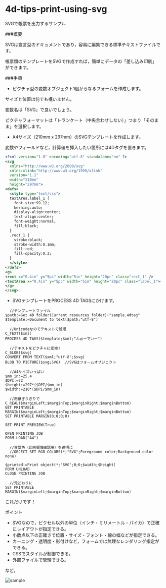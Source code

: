# 4d-tips-print-using-svg
SVGで帳票を出力するサンプル

###概要

SVGは宣言型のドキュメントであり，容易に編集できる標準テキストファイルです。

帳票類のテンプレートをSVGで作成すれば，簡単にデータの「差し込み印刷」ができます。

###手順

* ピクチャ型の変数オブジェクト1個からなるフォームを作成します。

サイズと位置は何でも構いません。

変数名は「SVG」で良いでしょう。

ピクチャフォーマットは「トランケート（中央合わせしない）」つまり「そのまま」を選択します。

* A4サイズ（210mm x 297mm）のSVGテンプレートを作成します。

変数やフィールドなど，計算値を挿入したい箇所には4Dタグを置きます。

```xml
<?xml version="1.0" encoding="utf-8" standalone="no" ?>
<svg
  xmlns="http://www.w3.org/2000/svg"
  xmlns:xlink="http://www.w3.org/1999/xlink"
  version="1.1"
  width="210mm"
  height="297mm">
<defs>
  <style type="text/css">
  textArea.label_1 {
    font-size:99.12;
    kerning:auto;
    display-align:center;
    text-align:center;
    font-weight:normal;
    fill;black;
  }
  .rect_1 {
    stroke:black;
    stroke-width:0.1mm;
    fill:red;
    fill-opacity:0.3;
  }
  </style>
</defs>
<g>
<rect x="0.4in" y="5pc" width="5in" height="20pc" class="rect_1" />
<textArea x="0.4in" y="5pc" width="5in" height="20pc" class="label_1"><!--#4dtext $1--></textArea>
</g>
</svg>
```

* SVGテンプレートをPROCESS 4D TAGSにかけます。

```
  //テンプレートファイル
$path:=Get 4D folder(Current resources folder)+"sample.4dtag"
$template:=Document to text($path;"utf-8")

  //Unicodeなのでテキストで処理
C_TEXT($xml)
PROCESS 4D TAGS($template;$xml;"ふぉーでいー")

  //テキストをピクチャに変換！
C_BLOB($svg)
CONVERT FROM TEXT($xml;"utf-8";$svg)
BLOB TO PICTURE($svg;SVG)  //SVGはフォームオブジェクト

  //A4サイズいっぱい
$mm_in:=25.4
$DPI:=72
$height:=297*($DPI/$mm_in)
$width:=210*($DPI/$mm_in)

  //用紙ぎりぎりで
C_REAL($marginLeft;$marginTop;$marginRight;$marginBottom)
GET PRINTABLE MARGIN($marginLeft;$marginTop;$marginRight;$marginBottom)
SET PRINTABLE MARGIN(0;0;0;0)

SET PRINT PREVIEW(True)

OPEN PRINTING JOB
FORM LOAD("A4")

  //背景色（印刷領域確認用）を透明に
  //OBJECT SET RGB COLORS(*;"SVG";Foreground color;Background color none)

$printed:=Print object(*;"SVG";0;0;$width;$height)
FORM UNLOAD
CLOSE PRINTING JOB

  //元どおりに
SET PRINTABLE MARGIN($marginLeft;$marginTop;$marginRight;$marginBottom)
```

これだけです！

ポイント

* SVGなので，ピクセル以外の単位（インチ・ミリメートル・パイカ）で正確にレイアウトが指定できる。
* 小数点以下の正確さで位置・サイズ・フォント・線の幅などが指定できる。
* カーニング・透明度・影付けなど，フォームでは無理なレンダリング指定ができる。
* CSSでスタイルが制御できる。
* 外部ファイルで管理できる。

など。

![sample](https://cloud.githubusercontent.com/assets/10509075/21215808/c37fb426-c2e6-11e6-8460-19d8816882b3.png)
